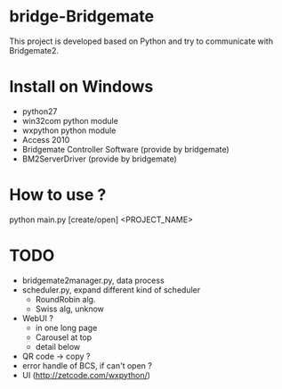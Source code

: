 bridge-Bridgemate
=================
This project is developed based on Python and try to communicate with Bridgemate2.




Install on Windows
===================
- python27
- win32com python module
- wxpython python module
- Access 2010
- Bridgemate Controller Software (provide by bridgemate)
- BM2ServerDriver (provide by bridgemate)



How to use ?
============
python main.py [create/open] <PROJECT_NAME>


TODO
====
- bridgemate2manager.py, data process 
- scheduler.py, expand different kind of scheduler
  - RoundRobin alg.
  - Swiss alg, unknow
- WebUI ?
  - in one long page
  - Carousel at top
  - detail below
- QR code -> copy ?
- error handle of BCS, if can't open ?
- UI (http://zetcode.com/wxpython/)